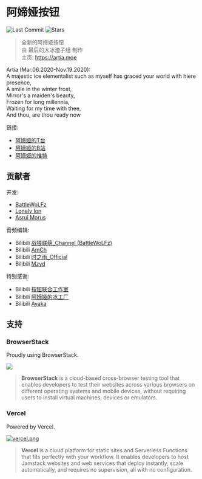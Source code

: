 # 阿媂娅按钮

![Last Commit](https://img.shields.io/github/last-commit/BattleWoLFz99/artia.moe)
![Stars](https://img.shields.io/github/stars/BattleWoLFz99/artia.moe)

> 全新的阿媂娅按钮<br/>
由 最后的大冰渣子组 制作<br/>
主页: https://artia.moe

Artia (Mar.06.2020-Nov.19.2020):<br/>
A majestic ice elementalist such as myself has graced your world with hiere presence,<br/>
A smile in the winter frost,<br/>
Mirror's a maiden's beauty,<br/>
Frozen for long millennia,<br/>
Waiting for my time with thee,<br/>
And thou, are thou ready now<br/>

链接:

* [阿媂娅的T台](https://www.twitch.tv/artia_hololive)
* [阿媂娅的B站](https://space.bilibili.com/511613155/)
* [阿媂娅的推特](https://twitter.com/Artia_OW)

## 贡献者

开发:

- [BattleWoLFz](https://github.com/BattleWoLFz99)
- [Lonely Ion](https://github.com/lonelyion)
- [Asrui Morus](https://github.com/Morxi)

音频编辑:

- Bilibili [战狼联萌_Channel (BattleWoLFz)](https://space.bilibili.com/7190402)
- Bilibili [AmCh](https://space.bilibili.com/561522)
- Bilibili [时之雨_Official](https://space.bilibili.com/12343920)
- Bilibili [Mzyd](https://space.bilibili.com/4288592)

特别感谢:

- Bilibili [按钮联合工作室](https://space.bilibili.com/345725508)
- Bilibili [阿媂娅的冰工厂](https://space.bilibili.com/593654407)
- Bilibili [Ayaka](https://space.bilibili.com/11936677/)


## 支持

### BrowserStack

Proudly using BrowserStack.

[![](https://i.loli.net/2017/09/27/59cbc16b0f8b4.png)](https://www.browserstack.com/)

> **BrowserStack** is a cloud-based cross-browser testing tool that enables developers to test their websites across various browsers on different operating systems and mobile devices, without requiring users to install virtual machines, devices or emulators.

### Vercel

Powered by Vercel.

[![vercel.png](https://i.loli.net/2020/07/18/rPah8FVmqBXL6dj.png)](https://www.vercel.com/?utm_source=oruyanke)

> **​Vercel** is a cloud platform for static sites and Serverless Functions that fits perfectly with your workflow. It enables developers to host Jamstack websites and web services that deploy instantly, scale automatically, and requires no supervision, all with no configuration.
